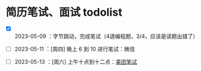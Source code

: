 # 简历笔试、面试 todolist

* [x] 2023-05-09 ：字节跳动，完成笔试（4道编程题，3/4，应该是读题出错了）
* [ ] 2023-05-11 ：[周四] 晚上 6 到 10 进行笔试：微信
* [ ] 2023-05-13 ：[周六] 上午十点到十二点：[美团笔试](mail.tju.edu.cn)

